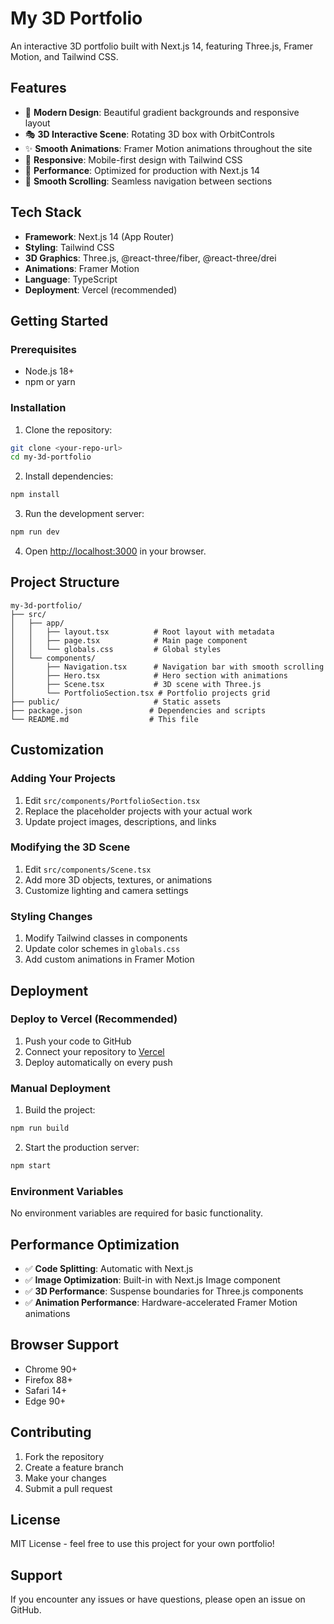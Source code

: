 # My 3D Portfolio

An interactive 3D portfolio built with Next.js 14, featuring Three.js, Framer Motion, and Tailwind CSS.

## Features

- 🎨 **Modern Design**: Beautiful gradient backgrounds and responsive layout
- 🎭 **3D Interactive Scene**: Rotating 3D box with OrbitControls
- ✨ **Smooth Animations**: Framer Motion animations throughout the site
- 📱 **Responsive**: Mobile-first design with Tailwind CSS
- 🚀 **Performance**: Optimized for production with Next.js 14
- 🎯 **Smooth Scrolling**: Seamless navigation between sections

## Tech Stack

- **Framework**: Next.js 14 (App Router)
- **Styling**: Tailwind CSS
- **3D Graphics**: Three.js, @react-three/fiber, @react-three/drei
- **Animations**: Framer Motion
- **Language**: TypeScript
- **Deployment**: Vercel (recommended)

## Getting Started

### Prerequisites

- Node.js 18+ 
- npm or yarn

### Installation

1. Clone the repository:
```bash
git clone <your-repo-url>
cd my-3d-portfolio
```

2. Install dependencies:
```bash
npm install
```

3. Run the development server:
```bash
npm run dev
```

4. Open [http://localhost:3000](http://localhost:3000) in your browser.

## Project Structure

```
my-3d-portfolio/
├── src/
│   ├── app/
│   │   ├── layout.tsx          # Root layout with metadata
│   │   ├── page.tsx            # Main page component
│   │   └── globals.css         # Global styles
│   └── components/
│       ├── Navigation.tsx      # Navigation bar with smooth scrolling
│       ├── Hero.tsx            # Hero section with animations
│       ├── Scene.tsx           # 3D scene with Three.js
│       └── PortfolioSection.tsx # Portfolio projects grid
├── public/                     # Static assets
├── package.json               # Dependencies and scripts
└── README.md                  # This file
```

## Customization

### Adding Your Projects

1. Edit `src/components/PortfolioSection.tsx`
2. Replace the placeholder projects with your actual work
3. Update project images, descriptions, and links

### Modifying the 3D Scene

1. Edit `src/components/Scene.tsx`
2. Add more 3D objects, textures, or animations
3. Customize lighting and camera settings

### Styling Changes

1. Modify Tailwind classes in components
2. Update color schemes in `globals.css`
3. Add custom animations in Framer Motion

## Deployment

### Deploy to Vercel (Recommended)

1. Push your code to GitHub
2. Connect your repository to [Vercel](https://vercel.com)
3. Deploy automatically on every push

### Manual Deployment

1. Build the project:
```bash
npm run build
```

2. Start the production server:
```bash
npm start
```

### Environment Variables

No environment variables are required for basic functionality.

## Performance Optimization

- ✅ **Code Splitting**: Automatic with Next.js
- ✅ **Image Optimization**: Built-in with Next.js Image component
- ✅ **3D Performance**: Suspense boundaries for Three.js components
- ✅ **Animation Performance**: Hardware-accelerated Framer Motion animations

## Browser Support

- Chrome 90+
- Firefox 88+
- Safari 14+
- Edge 90+

## Contributing

1. Fork the repository
2. Create a feature branch
3. Make your changes
4. Submit a pull request

## License

MIT License - feel free to use this project for your own portfolio!

## Support

If you encounter any issues or have questions, please open an issue on GitHub.
